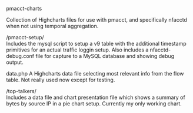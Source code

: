 pmacct-charts  
  
Collection of Highcharts files for use with pmacct, and specifically nfacctd when not using temporal aggregation.  
  
/pmacct-setup/  
Includes the mysql script to setup a v9 table with the additional timestamp primitives for an actual traffic loggin setup. Also includes a nfacctd-debug.conf file for capture to a MySQL database and showing debug output.  
  
data.php
A Highcharts data file selecting most relevant info from the flow table. Not really used now except for testing.  
  
/top-talkers/  
Includes a data file and chart presentation file which shows a summary of bytes by source IP in a pie chart setup. Currently my only working chart.  
